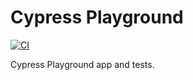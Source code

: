 # Cypress Playground

[![CI](https://github.com/wlsf82/cypress-playground/actions/workflows/ci.yml/badge.svg)](https://github.com/wlsf82/cypress-playground/actions)

Cypress Playground app and tests.
